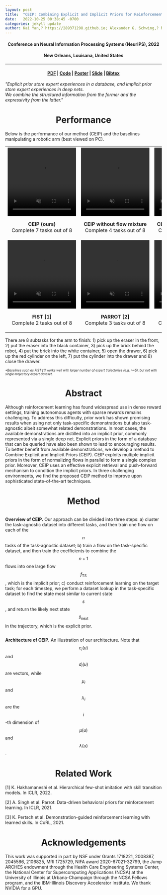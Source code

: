 ```yaml
---
layout: post
title:  "CEIP: Combining Explicit and Implicit Priors for Reinforcement Learning with Demonstrations" 
date:   2022-10-25 00:38:45 -0700
categories: jekyll update
author: Kai Yan,? https://289371298.github.io; Alexander G. Schwing,? https://alexander-schwing.de; Yu-Xiong Wang? https://yxw.web.illinois.edu
---
```


<script
  src="https://cdn.mathjax.org/mathjax/latest/MathJax.js?config=TeX-AMS-MML_HTMLorMML"
  type="text/javascript">
</script>

<h4 align="center"> Conference on Neural Information Processing Systems (NeurIPS), 2022</h4>  
<h4 align="center"> New Orleans, Louisana, United States </h4>  
<hr>
<h4 align="center"> <a href="https://arxiv.org/abs/2210.09496">PDF</a> | <a href="https://github.com/289371298/CEIP">Code</a> | <a href="/assets/CEIP-pic/poster.pdf">Poster</a> | <a href="/assets/CEIP-finale.pptx">Slide</a> | <a href="/bibtex/CEIP.txt">Bibtex</a></h4>

<div class="quote"><p><i>"Explicit prior store expert experiences in a database, and implicit prior store expert experiences in deep nets.<br> We combine the structured information from the former and the expressivity from the latter."</i></p></div>

<h1 align="center">Performance</h1>


Below is the performance of our method (CEIP) and the baselines manipulating a robotic arm (best viewed on PC).

<table>
<tr class="noborders">
<center>
<td>
<video width="220" height="220" autoplay loop muted>
<source src="/assets/videos/CEIP.mp4" type="video/mp4">
</video>
<p align="center"><b>CEIP (ours)</b><br> Complete 7 tasks out of 8</p>
</td>
</center>
<td>
<center>
<video width="220" height="220" autoplay loop muted>
<source src="/assets/videos/CEIP-singleflow.mp4" type="video/mp4">
</video>
</center>
<p align="center"><b>CEIP without flow mixture</b> Complete 4 tasks out of 8</p>
</td>
<td>
<video width="220" height="220" autoplay loop muted>
<source src="/assets/videos/CEIP-noexp.mp4" type="video/mp4">
</video>
<p align="center"><b>CEIP without explicit prior</b> Complete 2 tasks out of 8</p>
</td>
</tr>
<tr class="noborders">
<td>
<video width="220" height="220" autoplay loop muted>
<source src="/assets/videos/FIST.mp4" type="video/mp4">
</video>
<p align="center"><b>FIST [1]</b><br> Complete 2 tasks out of 8</p>
</td>
<td>
<video width="220" height="220" autoplay loop muted>
<source src="/assets/videos/PARROT.mp4" type="video/mp4">
</video>
<p align="center"><b>PARROT [2]</b><br> Complete 3 tasks out of 8</p>
</td>
<td>
<video width="220" height="220" autoplay loop muted>
<source src="/assets/videos/1.mp4" type="video/mp4">
</video>
<p align="center"><b>SKiLD [3]</b><br> Complete 2 tasks out of 8</p>
</td>
</tr>
</table>

There are 8 subtasks for the arm to finish: 1) pick up the eraser in the front, 2) put the eraser into the black container, 3) pick up the brick behind the robot,
4) put the brick into the white container, 5) open the drawer, 6) pick up the red cylinder on the left, 7) put the cylinder into the drawer and 8) close the drawer.

<i><font size="-2">*Baselines such as FIST [1] works well with larger number of expert trajectories (e.g. >=5), but not with single-trajectory expert dataset.</font></i>

<h1 align="center">Abstract</h1>

Although reinforcement learning has found widespread use in dense reward settings, training autonomous agents with sparse rewards remains challenging. To address this difficulty, prior work has shown promising results when using not only task-specific demonstrations but also task-agnostic albeit somewhat related demonstrations. In most cases, the available demonstrations are distilled into an implicit prior, commonly represented via a single deep net. Explicit priors in the form of a database that can be queried have also been shown to lead to encouraging results. To better benefit from available demonstrations, we develop a method to Combine Explicit and Implicit Priors (CEIP). CEIP exploits multiple implicit priors in the form of normalizing flows in parallel to form a single complex prior. Moreover, CEIP uses an effective explicit retrieval and push-forward mechanism to condition the implicit priors. In three challenging environments, we find the proposed CEIP method to improve upon sophisticated state-of-the-art techniques.

<h1 align="center">Method</h1>

<embed src="/assets/CEIP-pic/overview-new-1.png" width="750">

<b>Overview of CEIP.</b> Our approach can be divided into three steps: a) cluster the task-agnostic dataset into different tasks, and then train one flow on each of the $$n$$ tasks of the task-agnostic dataset; b) train a flow on the task-specific dataset, and then train the coefficients to combine the $$n+1$$ flows into one large flow $$f_\text{TS}$$, which is the implicit prior; c) conduct reinforcement learning on the target task; for each timestep, we perform a dataset lookup in the task-specific dataset to find the state most similar to current state $$s$$, and return the likely next state $$\hat{s}_{\text{next}}$$ in the trajectory, which is the explicit prior.

<embed src="/assets/CEIP-pic/arch_new.png" width="750">

<b>Architecture of CEIP.</b> An illustration of our architecture. Note that $$c_i(u)$$ and $$d_i(u)$$ are vectors, while $$\mu_i$$ and $$\lambda_i$$ are the $$i$$-th dimension of $$\mu(u)$$ and $$\lambda(u)$$.

<h1 align="center">Related Work</h1>

[1] K. Hakhamaneshi et al. Hierarchical few-shot imitation with skill transition models. In ICLR, 2022. 

[2] A. Singh et al. Parrot: Data-driven behavioral priors for reinforcement learning. In ICLR, 2021.

[3] K. Pertsch et al. Demonstration-guided reinforcement learning with learned skills. In CoRL, 2021. 


<h1 align="center">Acknowledgements</h1>

This work was supported in part by NSF under Grants 1718221, 2008387, 2045586, 2106825, MRI 1725729, NIFA award 2020-67021-32799, the Jump ARCHES endowment through the Health Care Engineering Systems Center, the National Center for Supercomputing Applications (NCSA) at the University of Illinois at Urbana-Champaign through the NCSA Fellows program, and the IBM-Illinois Discovery Accelerator Institute. We thank NVIDIA for a GPU.
